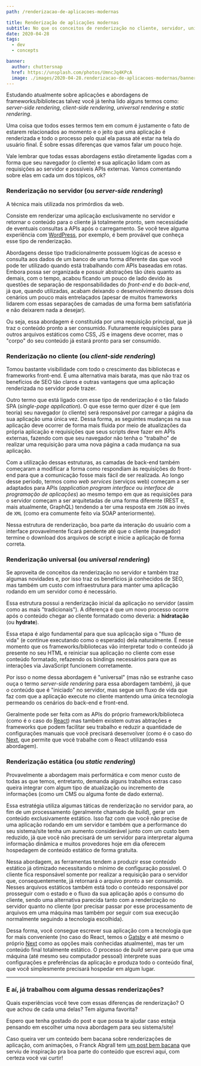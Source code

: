 ```yaml
---
path: /renderizacao-de-aplicacoes-modernas

title: Renderização de aplicações modernas
subtitle: No que os conceitos de renderização no cliente, servidor, universal e estática podem te ajudar
date: 2020-04-28
tags:
  - dev
  - concepts

banner:
  author: chuttersnap
  href: https://unsplash.com/photos/UmncJq4KPcA
  image: ./images/2020-04-28.renderizacao-de-aplicacoes-modernas/banner.jpg
---
```


Estudando atualmente sobre aplicações e abordagens de frameworks/bibliotecas talvez você já tenha lido alguns termos como: *server-side rendering*, *client-side rendering*, *universal rendering* e *static rendering*.

Uma coisa que todos esses termos tem em comum é justamente o fato de estarem relacionados ao momento e o jeito que uma aplicação é renderizada e todo o processo pelo qual ela passa até estar na tela do usuário final. É sobre essas diferenças que vamos falar um pouco hoje.

Vale lembrar que todas essas abordagens estão diretamente ligadas com a forma que seu navegador (o cliente) e sua aplicação lidam com as requisições ao servidor e possíveis APIs externas. Vamos comentando sobre elas em cada um dos tópicos, ok?

### Renderização no servidor (ou *server-side rendering*)
A técnica mais utilizada nos primórdios da web.

Consiste em renderizar uma aplicação exclusivamente no servidor e retornar o conteúdo para o cliente já totalmente pronto, sem necessidade de eventuais consultas a APIs após o carregamento. Se você teve alguma experiência com [WordPress](https://wordpress.com/), por exemplo, é bem provável que conheça esse tipo de renderização.

Abordagens desse tipo tradicionalmente possuem lógicas de acesso e consulta aos dados de um banco de uma forma diferente das que você pode ter utilizado quando está trabalhando com APIs baseadas em rotas. Embora possa ser organizada e possuir abstrações tão úteis quanto as demais, com o tempo, acabou ficando um pouco de lado devido às questões de separação de responsabilidades do *front-end* e do *back-end*, já que, quando utilizadas, acabam deixando o desenvolvimento desses dois cenários um pouco mais entrelaçados (apesar de muitos frameworks lidarem com essas separações de camadas de uma forma bem satisfatória e não deixarem nada a desejar).

Ou seja, essa abordagem é constituida por uma requisição principal, que já traz o conteúdo pronto a ser consumido. Futuramente requisições para outros arquivos estáticos como CSS, JS e imagens deve ocorrer, mas o "corpo" do seu conteúdo já estará pronto para ser consumido.

### Renderização no cliente (ou *client-side rendering*)
Tomou bastante visibilidade com todo o crescimento das bibliotecas e frameworks front-end. É uma alternativa mais barata, mas que não traz os benefícios de SEO tão claros e outras vantagens que uma aplicação renderizada no servidor pode trazer.

Outro termo que está ligado com esse tipo de renderização é o tão falado SPA (*single-page application*). O que esse termo quer dizer é que (em teoria) seu navegador (o cliente) será responsável por carregar a página da sua aplicação uma única vez. Dessa forma, as seguintes mudanças na sua aplicação deve ocorrer de forma mais fluida por meio de atualizações da própria aplicação e requisições que seus scripts deve fazer em APIs externas, fazendo com que seu navegador não tenha o "trabalho" de realizar uma requisição para uma nova página a cada mudança na sua aplicação.

Com a utilização dessas estruturas, as camadas de back-end também começaram a modificar a forma como respondiam às requisições do front-end para que a comunicação fosse mais fácil de ser realizada. Ao longo desse período, termos como *web services* (serviços web) começam a ser adaptados para APIs (*application program interface* ou *interface de programação de aplicações*) ao mesmo tempo em que as requisições para o servidor começam a ser arquitetadas de uma forma diferente (REST e, mais atualmente, GraphQL) tendendo a ter uma resposta em `JSON` ao invés de `XML` (como era comumente feito via SOAP anteriormente).

Nessa estrutura de renderização, boa parte da interação do usuário com a interface provavelmente ficará pendente até que o cliente (navegador) termine o download dos arquivos de script e inicie a aplicação de forma correta.

### Renderização universal (ou *universal rendering*)
Se aproveita de conceitos da renderização no servidor e também traz algumas novidades e, por isso traz os benefícios já conhecidos de SEO, mas também um custo com infraestrutura para manter uma aplicação rodando em um servidor como é necessário.

Essa estrutura possui a renderização inicial da aplicação no servidor (assim como as mais "tradicionais"). A diferença é que um novo processo ocorre após o conteúdo chegar ao cliente formatado como deveria: a **hidratação** (ou **hydrate**).

Essa etapa é algo fundamental para que sua aplicação siga o "fluxo de vida" (e continue executando como o esperado) dela naturalmente. É nesse momento que os frameworks/bibliotecas vão interpretar todo o conteúdo já presente no seu HTML e reiniciar sua aplicação no cliente com esse conteúdo formatado, refazendo os bindings necessários para que as interações via JavaScript funcionem corretamente.

Por isso o nome dessa abordagem é "universal" (mas não se estranhe caso ouça o termo *server-side rendering* para essa abordagem também), já que o conteúdo que é "iniciado" no servidor, mas segue um fluxo de vida que faz com que a aplicação execute no cliente mantendo uma única tecnologia permeando os cenários do back-end e front-end.


Geralmente pode ser feita com as APIs do próprio framework/biblioteca (como é o caso do [React](https://reactjs.org/docs/react-dom-server.html)) mas também existem outras abtrações e frameworks que podem facilitar seu trabalho e reduzir a quantidade de configurações manuais que você precisará desenvolver (como é o caso do [Next](https://nextjs.org/), que permite que você trabalhe com o React utilizando essa abordagem).

### Renderização estática (ou *static rendering*)
Provavelmente a abordagem mais performática e com menor custo de todas as que temos, entretanto, demanda alguns trabalhos extras caso queira integrar com algum tipo de atualização ou incremento de informações (como um CMS ou alguma fonte de dado externa).

Essa estratégia utiliza algumas táticas de renderização no servidor para, ao fim de um processamento (geralmente chamado de *build*), gerar um conteúdo exclusivamente estático. Isso faz com que você não precise de uma aplicação rodando em um servidor e também que a performance do seu sistema/site tenha um aumento considerável junto com um custo bem reduzido, já que você não precisará de um servidor para interpretar alguma informação dinâmica e muitos provedores hoje em dia oferecem hospedagem de conteúdo estático de forma gratuita.

Nessa abordagem, as ferramentas tendem a produzir esse conteúdo estático já otimizado necessitando o mínimo de configuração possível. O cliente fica responsável somente por realizar a requisição para o servidor que, consequentemente, já retornará o arquivo pronto a ser consumido. Nesses arquivos estáticos também está todo o conteúdo responsável por prosseguir com o estado e o fluxo da sua aplicação após o consumo do cliente, sendo uma alternativa parecida tanto com a renderização no servidor quanto no cliente (por precisar passar por esse processamento de arquivos em uma máquina mas também por seguir com sua execução normalmente seguindo a tecnologia escolhida).

Dessa forma, você consegue escrever sua aplicação com a tecnologia que for mais conveniente (no caso do React, temos o [Gatsby](https://www.gatsbyjs.org/) e até mesmo o próprio [Next](https://nextjs.org/docs/advanced-features/static-html-export) como as opções mais conhecidas atualmente), mas ter um conteúdo final totalmente estático. O processo de *build* serve para que uma máquina (até mesmo seu computador pessoal) interprete suas configurações e preferências da aplicação e produza todo o conteúdo final, que você simplesmente precisará hospedar em algum lugar.


---

### E aí, já trabalhou com alguma dessas renderizações?

Quais experiências você teve com essas diferenças de renderização? O que achou de cada uma delas? Tem alguma favorita?

Espero que tenha gostado do post e que possa te ajudar caso esteja pensando em escolher uma nova abordagem para seu sistema/site!

Caso queira ver um conteúdo bem bacana sobre renderizações de aplicação, com animações, o Franck Abgrall tem [um post bem bacana](https://dev.to/kefranabg/demystifying-ssr-csr-universal-and-static-rendering-with-animations-m7d) que serviu de inspiração pra boa parte do conteúdo que escrevi aqui, com certeza você vai curtir!
